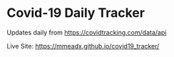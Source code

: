 # Covid-19 Daily Tracker

Updates daily from https://covidtracking.com/data/api

Live Site: https://mmeadx.github.io/covid19_tracker/
